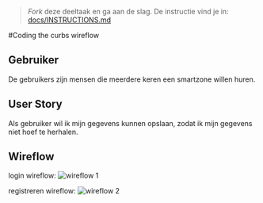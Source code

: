 > _Fork_ deze deeltaak en ga aan de slag. De instructie vind je in: [docs/INSTRUCTIONS.md](docs/INSTRUCTIONS.md)

#Coding the curbs wireflow

## Gebruiker
<!-- Het is duidelijk wie de gebruiker is -->
De gebruikers zijn mensen die meerdere keren een smartzone willen huren. 

## User Story
<!-- Er is een User Story geschreven van de interactie -->
Als gebruiker wil ik mijn gegevens kunnen opslaan, zodat ik mijn gegevens niet hoef te herhalen.

## Wireflow
<!-- Toon de wireflow -->

login wireflow:
![wireflow 1](https://user-images.githubusercontent.com/112855711/206145679-558f5f27-f272-4354-906b-9831c71bc424.jpg)

registreren wireflow:
![wireflow 2](https://user-images.githubusercontent.com/112855711/206145826-c8dbfc50-3f4d-473d-b195-6e9dc0247f19.jpg)


